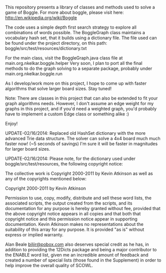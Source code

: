 This repository presents a library of classes and methods used to solve a game of Boggle. For more about boggle, please visit here: http://en.wikipedia.org/wiki/Boggle

The code uses a simple depth first search strategy to explore all combinations of words possible. The BoggleGraph class maintains a vocabulary hash set, that it builds using a dictionary file. The file used can be found under the project directory, on this path: boggle/src/test/resources/dictionary.txt

For the main class, visit the BoggleGraph.java class file at main.org.nkelkar.boggle.helper
Very soon, I plan to port all the final methods to do the graph solving to a separate package, probably under main.org.nkelkar.boggle.run

As I develop/work more on this project, I hope to come up with faster algorithms that solve larger board sizes. Stay tuned! 

Note: There are classes in this project that can also be extended to fit your graph algorithms needs. However, I don't assume an edge weight for my graphs in this project, and if you'd need a weighted graph, you'd probably have to implement a custom Edge class or something alike :)

Enjoy!

UPDATE-02/16/2014: Replaced old HashSet dictionary with the more advanced Trie data structure. The solver can solve a 4x4 board much much faster now! (~5 seconds of savings) I'm sure it will be faster in magnitudes for larger board sizes.


UPDATE-02/16/2014: Please note, for the dictionary used under boggle/src/test/resources, the following copyright notice:

The collective work is Copyright 2000-2011 by Kevin Atkinson as well
as any of the copyrights mentioned below:

  Copyright 2000-2011 by Kevin Atkinson

  Permission to use, copy, modify, distribute and sell these word
  lists, the associated scripts, the output created from the scripts,
  and its documentation for any purpose is hereby granted without fee,
  provided that the above copyright notice appears in all copies and
  that both that copyright notice and this permission notice appear in
  supporting documentation. Kevin Atkinson makes no representations
  about the suitability of this array for any purpose. It is provided
  "as is" without express or implied warranty.

Alan Beale <biljir@pobox.com> also deserves special credit as he has,
in addition to providing the 12Dicts package and being a major
contributor to the ENABLE word list, given me an incredible amount of
feedback and created a number of special lists (those found in the
Supplement) in order to help improve the overall quality of SCOWL.
 
